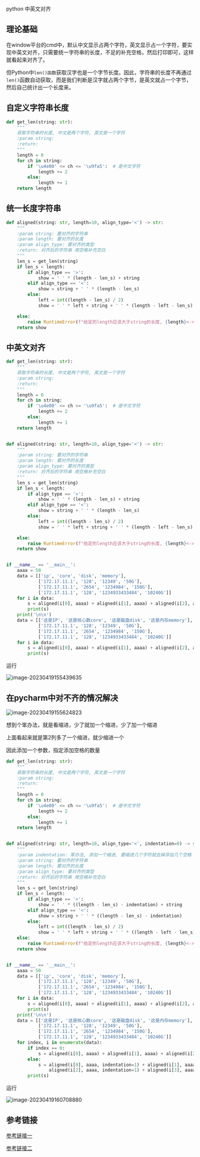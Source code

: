 python 中英文对齐

## 理论基础

在window平台的cmd中，默认中文显示占两个字符，英文显示占一个字符，要实现中英文对齐，只需要统一字符串的长度，不足的补充空格，然后打印即可，这样就看起来对齐了。

但Python中`len()函数`获取汉字也是一个字节长度。因此，字符串的长度不再通过`len()`函数自动获取，而是我们判断是汉字就占两个字节，是英文就占一个字节，然后自己统计出一个长度来。

## 自定义字符串长度

```python
def get_len(string: str):
    """
    获取字符串的长度, 中文是两个字符, 英文是一个字符
    :param string:
    :return:
    """
    length = 0
    for ch in string:
        if '\u4e00' <= ch <= '\u9fa5':  # 是中文字符
            length += 2
        else:
            length += 1
    return length
```

## 统一长度字符串

```python
def aligned(string: str, length=10, align_type='<') -> str:
    """
    :param string: 要对齐的字符串
    :param length: 要对齐的长度
    :param align_type: 要对齐的类型
    :return: 对齐后的字符串 用空格补充空白
    """
    len_s = get_len(string)
    if len_s < length:
        if align_type == '>':
            show = ' ' * (length - len_s) + string
        elif align_type == '<':
            show = string + ' ' * (length - len_s)
        else:
            left = int((length - len_s) / 2)
            show = ' ' * left + string + ' ' * (length - left - len_s)

    else:
        raise RuntimeError(f"给定的length应该大于string的长度, {length}<->{string}({len(string)})")
    return show
```

## 中英文对齐

```python
def get_len(string: str):
    """
    获取字符串的长度, 中文是两个字符, 英文是一个字符
    :param string:
    :return:
    """
    length = 0
    for ch in string:
        if '\u4e00' <= ch <= '\u9fa5':  # 是中文字符
            length += 2
        else:
            length += 1
    return length


def aligned(string: str, length=10, align_type='<') -> str:
    """
    :param string: 要对齐的字符串
    :param length: 要对齐的长度
    :param align_type: 要对齐的类型
    :return: 对齐后的字符串 用空格补充空白
    """
    len_s = get_len(string)
    if len_s < length:
        if align_type == '>':
            show = ' ' * (length - len_s) + string
        elif align_type == '<':
            show = string + ' ' * (length - len_s)
        else:
            left = int((length - len_s) / 2)
            show = ' ' * left + string + ' ' * (length - left - len_s)

    else:
        raise RuntimeError(f"给定的length应该大于string的长度, {length}<->{string}({len(string)})")
    return show


if __name__ == '__main__':
    aaaa = 50
    data = [['ip', 'core', 'disk', 'memory'],
            ['172.17.11.1', '128', '12349', '50G'],
            ['172.17.11.1', '2654', '1234984', '150G'],
            ['172.17.11.1', '128', '1234933433484', '10240G']]
    for i in data:
        s = aligned(i[0], aaaa) + aligned(i[1], aaaa) + aligned(i[2], aaaa) + aligned(i[3], aaaa)
        print(s)
    print('\n\n')
    data = [['这是IP', '这是核心数core', '这是磁盘disk', '这是内存memory'],
            ['172.17.11.1', '128', '12349', '50G'],
            ['172.17.11.1', '2654', '1234984', '150G'],
            ['172.17.11.1', '128', '1234933433484', '10240G']]
    for i in data:
        s = aligned(i[0], aaaa) + aligned(i[1], aaaa) + aligned(i[2], aaaa) + aligned(i[3], aaaa)
        print(s)

```

运行

![image-20230419155439635](https://img2023.cnblogs.com/blog/1768648/202304/1768648-20230419160756716-985158863.png)

## 在pycharm中对不齐的情况解决

![image-20230419155624823](https://img2023.cnblogs.com/blog/1768648/202304/1768648-20230419160757192-472213691.png)

想到个笨办法，就是看缩进，少了就加一个缩进，少了加一个缩进

上面看起来就是第2列多了一个缩进，就少缩进一个

因此添加一个参数，指定添加空格的数量

```python
def get_len(string: str):
    """
    获取字符串的长度, 中文是两个字符, 英文是一个字符
    :param string:
    :return:
    """
    length = 0
    for ch in string:
        if '\u4e00' <= ch <= '\u9fa5':  # 是中文字符
            length += 2
        else:
            length += 1
    return length


def aligned(string: str, length=10, align_type='<', indentation=0) -> str:
    """
    :param indentation: 笨办法, 添加一个缩进, 要缩进几个字符就去掉添加几个空格
    :param string: 要对齐的字符串
    :param length: 要对齐的长度
    :param align_type: 要对齐的类型
    :return: 对齐后的字符串 用空格补充空白
    """
    len_s = get_len(string)
    if len_s < length:
        if align_type == '>':
            show = ' ' * ((length - len_s) - indentation) + string
        elif align_type == '<':
            show = string + ' ' * ((length - len_s) - indentation)
        else:
            left = int((length - len_s) / 2)
            show = ' ' * left + string + ' ' * ((length - left - len_s) - indentation)
    else:
        raise RuntimeError(f"给定的length应该大于string的长度, {length}<->{string}({len(string)})")
    return show


if __name__ == '__main__':
    aaaa = 50
    data = [['ip', 'core', 'disk', 'memory'],
            ['172.17.11.1', '128', '12349', '50G'],
            ['172.17.11.1', '2654', '1234984', '150G'],
            ['172.17.11.1', '128', '1234933433484', '10240G']]
    for i in data:
        s = aligned(i[0], aaaa) + aligned(i[1], aaaa) + aligned(i[2], aaaa) + aligned(i[3], aaaa)
        print(s)
    print('\n\n')
    data = [['这是IP', '这是核心数core', '这是磁盘disk', '这是内存memory'],
            ['172.17.11.1', '128', '12349', '50G'],
            ['172.17.11.1', '2654', '1234984', '150G'],
            ['172.17.11.1', '128', '1234933433484', '10240G']]
    for index, i in enumerate(data):
        if index == 0:
            s = aligned(i[0], aaaa) + aligned(i[1], aaaa) + aligned(i[2], aaaa) + aligned(i[3], aaaa)
        else:
            s = aligned(i[0], aaaa, indentation=1) + aligned(i[1], aaaa, indentation=2) + \
                aligned(i[2], aaaa, indentation=1) + aligned(i[3], aaaa, indentation=1)
        print(s)
```

运行

![image-20230419160708880](https://img2023.cnblogs.com/blog/1768648/202304/1768648-20230419160757589-430678203.png)

## 参考链接

[参考链接一](https://blog.csdn.net/JayRoxis/article/details/72669952) 

[参考链接二](https://blog.csdn.net/qq_37608398/article/details/90637409)